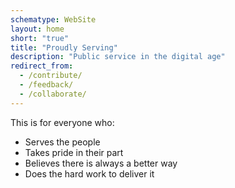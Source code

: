 ```yaml
---
schematype: WebSite
layout: home
short: "true"
title: "Proudly Serving"
description: "Public service in the digital age"
redirect_from:
  - /contribute/
  - /feedback/
  - /collaborate/
---
```


This is for everyone who:

* Serves the people 
* Takes pride in their part 
* Believes there is always a better way
* Does the hard work to deliver it